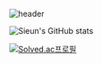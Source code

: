 ![header](https://capsule-render.vercel.app/api?type=transparent&text=Sieun%20Kim&desc=Software%20Engineer&fontAlign=20&descSize=30&descAlignY=90&descAlign=20&fontColor=6666FF)


![Sieun's GitHub stats](https://github-readme-stats.vercel.app/api?username=SieunKiim&theme=dark&show_icons=true)

[![Solved.ac프로필](http://mazassumnida.wtf/api/v2/generate_badge?boj=sieun960513)](https://solved.ac/sieun960513)



